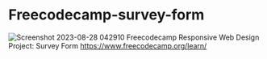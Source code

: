 # Freecodecamp-survey-form

![Screenshot 2023-08-28 042910](https://github.com/Siddheshkr/Freecodecamp-Survey-Form/assets/84951276/f0bbc884-5b16-4ce8-997d-de0f543addb9)
Freecodecamp Responsive Web Design Project: Survey Form
https://www.freecodecamp.org/learn/
